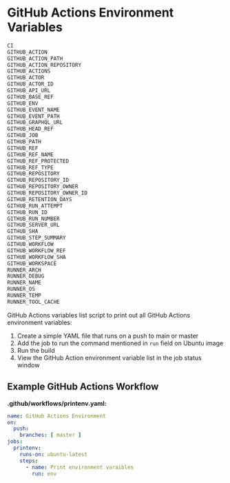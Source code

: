 # GitHub Actions Environment Variables

```bash
CI
GITHUB_ACTION
GITHUB_ACTION_PATH
GITHUB_ACTION_REPOSITORY
GITHUB_ACTIONS
GITHUB_ACTOR
GITHUB_ACTOR_ID
GITHUB_API_URL
GITHUB_BASE_REF
GITHUB_ENV
GITHUB_EVENT_NAME
GITHUB_EVENT_PATH
GITHUB_GRAPHQL_URL
GITHUB_HEAD_REF
GITHUB_JOB
GITHUB_PATH
GITHUB_REF
GITHUB_REF_NAME
GITHUB_REF_PROTECTED
GITHUB_REF_TYPE
GITHUB_REPOSITORY
GITHUB_REPOSITORY_ID
GITHUB_REPOSITORY_OWNER
GITHUB_REPOSITORY_OWNER_ID
GITHUB_RETENTION_DAYS
GITHUB_RUN_ATTEMPT
GITHUB_RUN_ID
GITHUB_RUN_NUMBER
GITHUB_SERVER_URL
GITHUB_SHA
GITHUB_STEP_SUMMARY
GITHUB_WORKFLOW
GITHUB_WORKFLOW_REF
GITHUB_WORKFLOW_SHA
GITHUB_WORKSPACE
RUNNER_ARCH
RUNNER_DEBUG
RUNNER_NAME
RUNNER_OS
RUNNER_TEMP
RUNNER_TOOL_CACHE
```

GitHub Actions variables list script to print out all GitHub Actions environment variables:

1. Create a simple YAML file that runs on a push to main or master
2. Add the job to run the command mentioned in `run` field on Ubuntu image
3. Run the build
4. View the GitHub Action environment variable list in the job status window

## Example GitHub Actions Workflow

**.github/workflows/printenv.yaml:**

```yaml
name: GitHub Actions Environment
on:
  push:
    branches: [ master ]
jobs:
  printenv:
    runs-on: ubuntu-latest
    steps:
      - name: Print environment varaibles
        run: env
```
